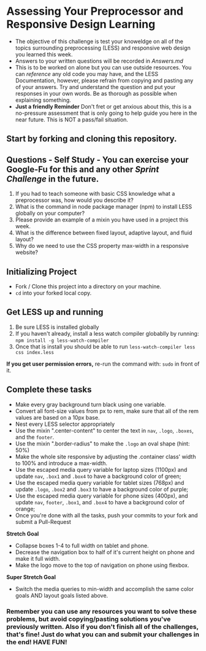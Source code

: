 # Assessing Your Preprocessor and Responsive Design Learning

* The objective of this challenge is test your knoweldge on all of the topics surrounding preprocessing (LESS) and responsive web design you learned this week.
* Answers to your written questions will be recorded in _Answers.md_
* This is to be worked on alone but you can use outside resources. You can _reference_ any old code you may have, and the LESS Documentation, however, please refrain from copying and pasting any of your answers. Try and understand the question and put your responses in your own words. Be as thorough as possible when explaining something.
* **Just a friendly Reminder** Don't fret or get anxious about this, this is a no-pressure assessment that is only going to help guide you here in the near future. This is NOT a pass/fail situation.

## Start by forking and cloning this repository.

## Questions - Self Study - You can exercise your Google-Fu for this and any other _Sprint Challenge_ in the future.

1. If you had to teach someone with basic CSS knowledge what a preprocessor was, how would you describe it?
2. What is the command in node package manager (npm) to install LESS globally on your computer?
3. Please provide an example of a mixin you have used in a project this week.
4. What is the difference between fixed layout, adaptive layout, and fluid layout?
5. Why do we need to use the CSS property max-width in a responsive website?

## Initializing Project

* Fork / Clone this project into a directory on your machine.
* `cd` into your forked local copy.

## Get LESS up and running

1. Be sure LESS is installed globally
2. If you haven't already, install a less watch compiler globablly by running: `npm install -g less-watch-compiler`
3. Once that is install you should be able to run `less-watch-compiler less css index.less`

**If you get user permission errors,** re-run the command with: `sudo` in front of it.

## Complete these tasks

* Make every gray background turn black using one variable. <!-- DONE -->
* Convert all font-size values from px to rem, make sure that all of the rem values are based on a 10px base. <!-- Come Back To -->
* Nest every LESS selector appropriately <!-- DONE -->
* Use the mixin ".center-content" to center the text in `nav`, `.logo`, `.boxes`, and the `footer`. <!-- DONE -->
* Use the mixin ".border-radius" to make the `.logo` an oval shape (hint: 50%) <!-- DONE -->
* Make the whole site responsive by adjusting the .container class' width to 100% and introduce a max-width. <!-- Attempted and I think done correctly. Not sure what the max-width should be so placed it to 1100px. -->
* Use the escaped media query variable for laptop sizes (1100px) and update `nav`, `.box1` and `.box4` to have a background color of green;
  <!-- Nav works, .box1 and .box4 do not. -->
* Use the escaped media query variable for tablet sizes (768px) and update `.logo`, `.box2` and `.box3` to have a background color of purple; <!-- .logo works, .box2 and .box3 do not. -->
* Use the escaped media query variable for phone sizes (400px), and update `nav`, `footer`, `.box1`, and `.box4` to have a background color of orange; <!-- Nav and footer work, .box1 and .box4 do not. -->
* Once you're done with all the tasks, push your commits to your fork and submit a Pull-Request

**Stretch Goal**

* Collapse boxes 1-4 to full width on tablet and phone.
* Decrease the navigation box to half of it's current height on phone and make it full width. <!-- Nav box halves. -->
* Make the logo move to the top of navigation on phone using flexbox.

**Super Stretch Goal**

* Switch the media queries to min-width and accomplish the same color goals AND layout goals listed above.

### Remember you can use any resources you want to solve these problems, but avoid copying/pasting solutions you've previously written. Also if you don't finish all of the challenges, that's fine! Just do what you can and submit your challenges in the end! HAVE FUN!
